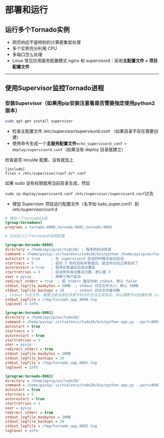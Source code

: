# 部署和运行

## 运行多个Tornado实例

* 网页响应不是特别的计算密集型处理
* 多个实例充分利用 CPU
* 多端口怎么处理
* Linux 常见应用服务配置模式 nginx 和 supervisord：采用**主配置文件 + 项目配置文件**

---

## 使用Supervisor监控Tornado进程

### 安装Supervisor（如果用pip安装注意看是否需要指定使用python2版本）

```bash
sudo apt-get install supervisor
```

* 检查主配置文件 /etc/supervisor/supervisord.conf （如果目录不存在需要创建）
* 使用命令生成一个**主服务配置文件**`echo_supervisord_conf > deploy/supervisord.conf`（如果没有 deploy 目录就建立）

检查是否 inculde 配置，没有就加上

```
[include]
files = /etc/supervisor/conf.d/*.conf
```

如果 sudo 没有权限就用当前目录生成，然后

`sudo cp deploy/supervisord.conf /etc/supervisor/supervisord.conf`过去

* 增加 Supervisor 项目运行配置文件（名字如 tudo\_super.conf）到 /etc/supervisor/conf.d

```ini
# 增加一个tornadoes组
[group:tornadoes]
programs = tornado-8000,tornado-8001,tornado-8002

# 分别定义三个tornado的进程配置

[program:tornado-8000]
directory = /home/pyvip/ws/tudo28/ ; 程序的启动目录
command = /home/pyvip/.virtualenvs/tudo28/bin/python /home/pyvip/ws/tudo28/app.py --port=8000 ; 启动命令，与手动在命令行启动的命令是一样的，注意这里home不可用~代替
autostart = true     ; 在 supervisord 启动的时候也自动启动
startsecs = 5        ; 启动 5 秒后没有异常退出，就当作已经正常启动了
autorestart = true   ; 程序异常退出后自动重启
startretries = 3     ; 启动失败自动重试次数，默认是 3
user = pyvip         ; 用哪个用户启动
redirect_stderr = true  ; 把 stderr 重定向到 stdout，默认 false
stdout_logfile_maxbytes = 20MB  ; stdout 日志文件大小，默认 50MB
stdout_logfile_backups = 20     ; stdout 日志文件备份数
; stdout 日志文件，需要注意当指定目录不存在时无法正常启动，所以需要手动创建目录（supervisord 会自动创建日志文件）
stdout_logfile = /tmp/tornado_app_8000.log
loglevel = info

[program:tornado-8001]
directory = /home/pyvip/ws/tudo28/
command = /home/pyvip/.virtualenvs/tudo28/bin/python app.py --port=8001
autostart = true
startsecs = 5
autorestart = true
startretries = 3
user = pyvip
redirect_stderr = true
stdout_logfile_maxbytes = 20MB
stdout_logfile_backups = 20
stdout_logfile = /tmp/tornado_app_8001.log
loglevel = info

[program:tornado-8002]
directory = /home/pyvip/ws/tudo28/
command = /home/pyvip/.virtualenvs/tudo28/bin/python app.py --port=8002
autostart = true
startsecs = 5
autorestart = true
startretries = 3
user = pyvip
redirect_stderr = true
stdout_logfile_maxbytes = 20MB
stdout_logfile_backups = 20
stdout_logfile = /tmp/tornado_app_8002.log
loglevel = info
```



